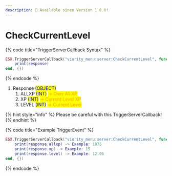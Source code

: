 ```yaml
---
description: 🔧 Available since Version 1.0.0!
---
```


# CheckCurrentLevel



{% code title="TriggerServerCallback Syntax" %}
```lua
ESX.TriggerServerCallback("viority_menu:server:CheckCurrentLevel", function(response)
    print(response)
end, {})
```
{% endcode %}

1. Response <mark style="color:blue;">(OBJECT)</mark>
   1. ALLXP <mark style="color:blue;">(INT)</mark> <mark style="color:orange;">-> Over All XP</mark>
   2. XP <mark style="color:blue;">(INT)</mark> <mark style="color:orange;">-> Current Level XP</mark>
   3. LEVEL <mark style="color:blue;">(INT)</mark> <mark style="color:orange;">-> Current Level</mark>

{% hint style="info" %}
Please be careful with this TriggerServerCallback!
{% endhint %}

{% code title="Example TriggerEvent" %}
```lua
ESX.TriggerServerCallback("viority_menu:server:CheckCurrentLevel", function(response)
    print(response.allxp) -> Example: 1875
    print(response.xp) -> Example: 15
    print(response.level) -> Example: 12.06
end, {})
```
{% endcode %}

